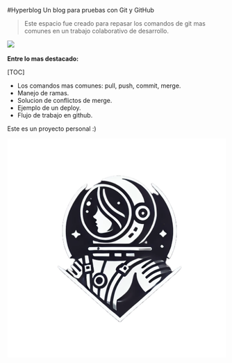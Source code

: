 #Hyperblog
Un blog para pruebas con Git y GitHub

> Este espacio fue creado para repasar los comandos de git mas comunes en un trabajo colaborativo de desarrollo.

![](https://img.shields.io/badge/tag-v0.1-8A2BE2) 

**Entre lo mas destacado:**

[TOC]
- Los comandos mas comunes: pull, push, commit, merge.
- Manejo de ramas.
- Solucion de conflictos de merge.
- Ejemplo de un deploy.
- Flujo de trabajo en github.

Este es un proyecto personal :)

![](https://raw.githubusercontent.com/gwllm/hyperblog/main/images/astro-logo.png)